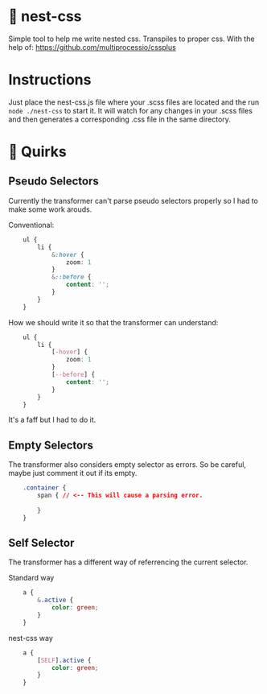 # 🌈 nest-css
Simple tool to help me write nested css. Transpiles to proper css. With the help of: https://github.com/multiprocessio/cssplus

# Instructions
Just place the nest-css.js file where your .scss files are located and the run ```node ./nest-css``` to start it. It will watch for any changes in your .scss files and then generates a corresponding .css file in the same directory.

# 🫤 Quirks 

## Pseudo Selectors 
Currently the transformer can't parse pseudo selectors properly so I had to make some work arouds.

Conventional:
```css
    ul {
        li {
            &:hover {
                zoom: 1
            }
            &::before {
                content: '';
            }
        }
    }

```

How we should write it so that the transformer can understand:
```css
    ul {
        li {
            [-hover] {
                zoom: 1
            }
            [--before] {
                content: '';
            }
        }
    }

```
It's a faff but I had to do it.

## Empty Selectors
The transformer also considers empty selector as errors. So be careful, maybe just comment it out if its empty.
```css
    .container {
        span { // <-- This will cause a parsing error.
            
        }
    }
```

## Self Selector
The transformer has a different way of referrencing the current selector.

Standard way
```css
    a {
        &.active {
            color: green;
        }
    }
```

nest-css way 
```css
    a {
        [SELF].active {
            color: green;
        }
    }
```
